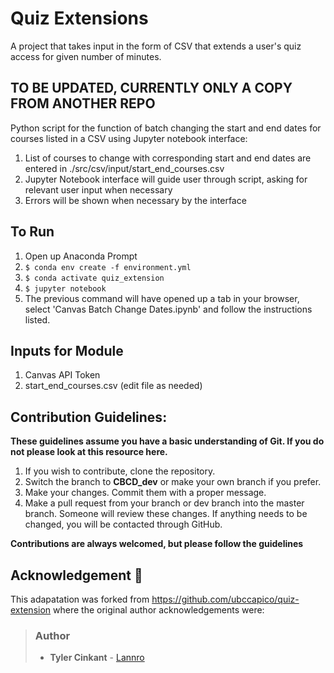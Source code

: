 # Quiz Extensions

A project that takes input in the form of CSV that extends a user's quiz access for given number of minutes.

## TO BE UPDATED, CURRENTLY ONLY A COPY FROM ANOTHER REPO

Python script for the function of batch changing the start and end dates for courses listed in a CSV using Jupyter notebook interface:

1. List of courses to change with corresponding start and end dates are entered in ./src/csv/input/start_end_courses.csv
2. Jupyter Notebook interface will guide user through script, asking for relevant user input when necessary
3. Errors will be shown when necessary by the interface

## To Run

1. Open up Anaconda Prompt
2. `$ conda env create -f environment.yml`
3. `$ conda activate quiz_extension`
4. `$ jupyter notebook`
5. The previous command will have opened up a tab in your browser, select 'Canvas Batch Change Dates.ipynb' and follow the instructions listed.

## Inputs for Module

1. Canvas API Token
2. start_end_courses.csv (edit file as needed)

## Contribution Guidelines:
**These guidelines assume you have a basic understanding of Git. If you do not please look at this resource here.**
1. If you wish to contribute, clone the repository.
2. Switch the branch to **CBCD_dev** or make your own branch if you prefer.
3. Make your changes. Commit them with a proper message.
4. Make a pull request from your branch or dev branch into the master branch. Someone will review these changes. If anything needs to be changed, you will be contacted through GitHub.

**Contributions are always welcomed, but please follow the guidelines**

## Acknowledgement :star2:
This adapatation was forked from https://github.com/ubccapico/quiz-extension where the original author acknowledgements were:

> ###  Author
> * **Tyler Cinkant** - [Lannro](https://github.com/Lannro)
